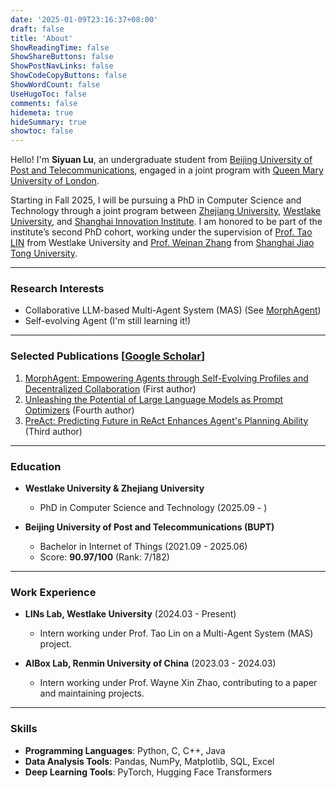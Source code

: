 ```yaml
---
date: '2025-01-09T23:16:37+08:00'
draft: false
title: 'About'
ShowReadingTime: false
ShowShareButtons: false
ShowPostNavLinks: false
ShowCodeCopyButtons: false
ShowWordCount: false
UseHugoToc: false
comments: false
hidemeta: true
hideSummary: true
showtoc: false
---
```


Hello! I'm **Siyuan Lu**, an undergraduate student from [Beijing University of Post and Telecommunications](https://www.bupt.edu.cn/), engaged in a joint program with [Queen Mary University of London](https://www.qmul.ac.uk/). 

Starting in Fall 2025, I will be pursuing a PhD in Computer Science and Technology through a joint program between [Zhejiang University](https://www.zju.edu.cn/english/), [Westlake University](https://en.westlake.edu.cn), and [Shanghai Innovation Institute](https://admissions.sii.edu.cn/). I am honored to be part of the institute’s second PhD cohort, working under the supervision of [Prof. Tao LIN](https://tlin-taolin.github.io) from Westlake University and [Prof. Weinan Zhang](https://wnzhang.net/) from [Shanghai Jiao Tong University](https://en.sjtu.edu.cn/).

---

### Research Interests

- Collaborative LLM-based Multi-Agent System (MAS) (See [MorphAgent](https://arxiv.org/abs/2410.15048))
- Self-evolving Agent (I'm still learning it!)

---

### Selected Publications [[Google Scholar](https://scholar.google.com/citations?user=nnBAokkAAAAJ&hl=en)]

1. [MorphAgent: Empowering Agents through Self-Evolving Profiles and Decentralized Collaboration](https://arxiv.org/abs/2410.15048) (First author)
2. [Unleashing the Potential of Large Language Models as Prompt Optimizers](https://arxiv.org/abs/2402.17564) (Fourth author)
3. [PreAct: Predicting Future in ReAct Enhances Agent's Planning Ability](https://arxiv.org/abs/2402.11534) (Third author)

---

### Education

- **Westlake University & Zhejiang University**
  - PhD in Computer Science and Technology (2025.09 - )

- **Beijing University of Post and Telecommunications (BUPT)**
  - Bachelor in Internet of Things (2021.09 - 2025.06)
  - Score: **90.97/100** (Rank: 7/182) 

---

### Work Experience

- **LINs Lab, Westlake University** (2024.03 - Present)
  - Intern working under Prof. Tao Lin on a Multi-Agent System (MAS) project.

- **AIBox Lab, Renmin University of China** (2023.03 - 2024.03)
  - Intern working under Prof. Wayne Xin Zhao, contributing to a paper and maintaining projects.

---

### Skills

- **Programming Languages**: Python, C, C++, Java
- **Data Analysis Tools**: Pandas, NumPy, Matplotlib, SQL, Excel
- **Deep Learning Tools**: PyTorch, Hugging Face Transformers
